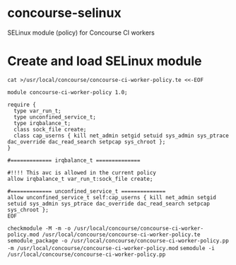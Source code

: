 # concourse-selinux
SELinux module (policy) for Concourse CI workers


# Create and load SELinux module
```
cat >/usr/local/concourse/concourse-ci-worker-policy.te <<-EOF

module concourse-ci-worker-policy 1.0;

require {
  type var_run_t;
  type unconfined_service_t;
  type irqbalance_t;
  class sock_file create;
  class cap_userns { kill net_admin setgid setuid sys_admin sys_ptrace dac_override dac_read_search setpcap sys_chroot };
}

#============= irqbalance_t ==============

#!!!! This avc is allowed in the current policy
allow irqbalance_t var_run_t:sock_file create;

#============= unconfined_service_t ==============
allow unconfined_service_t self:cap_userns { kill net_admin setgid setuid sys_admin sys_ptrace dac_override dac_read_search setpcap sys_chroot };
EOF
```

`checkmodule -M -m -o /usr/local/concourse/concourse-ci-worker-policy.mod /usr/local/concourse/concourse-ci-worker-policy.te`
`semodule_package -o /usr/local/concourse/concourse-ci-worker-policy.pp -m /usr/local/concourse/concourse-ci-worker-policy.mod`
`semodule -i /usr/local/concourse/concourse-ci-worker-policy.pp`

